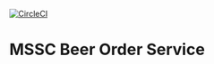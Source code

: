 [![CircleCI](https://circleci.com/gh/AzharSy3d/mssc-beer-order-service.svg?style=svg)](https://circleci.com/gh/AzharSy3d/mssc-beer-order-service)

# MSSC Beer Order Service


